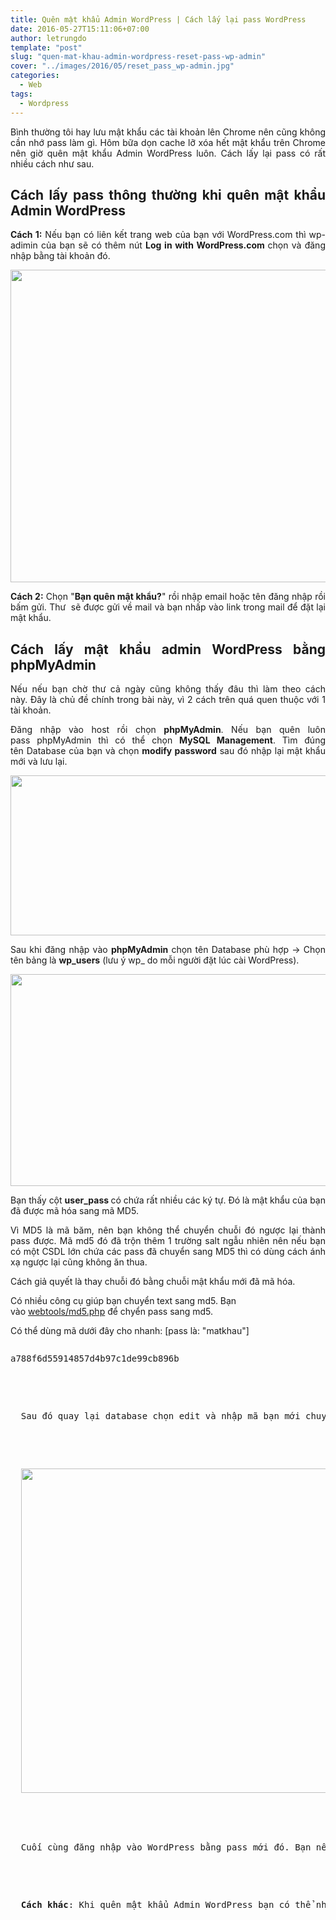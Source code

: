 ```yaml
---
title: Quên mật khẩu Admin WordPress | Cách lấy lại pass WordPress
date: 2016-05-27T15:11:06+07:00
author: letrungdo
template: "post"
slug: "quen-mat-khau-admin-wordpress-reset-pass-wp-admin"
cover: "../images/2016/05/reset_pass_wp-admin.jpg"
categories:
  - Web
tags:
  - Wordpress
---
```

<p style="text-align: justify;">
  Bình thường tôi hay lưu mật khẩu các tài khoản lên Chrome nên cũng không cần nhớ pass làm gì. Hôm bữa dọn cache lỡ xóa hết mật khẩu trên Chrome nên giờ quên mật khẩu Admin WordPress luôn. Cách lấy lại pass có rất nhiều cách như sau.
</p>

<h2 style="text-align: justify;">
  Cách lấy pass thông thường khi quên mật khẩu Admin WordPress
</h2>

<p style="text-align: justify;">
  <strong>Cách 1:</strong> Nếu bạn có liên kết trang web của bạn với WordPress.com thì wp-adimin của bạn sẽ có thêm nút <strong>Log in with WordPress.com </strong>chọn và đăng nhập bằng tài khoản đó.
</p>

<img class="aligncenter size-full wp-image-2005" src="/media/2016/05/pass_Wordpress.png" alt="" width="635" height="500" /> 

<p style="text-align: justify;">
  <strong>Cách 2:</strong> Chọn "<strong>Bạn quên mật khẩu?</strong>" rồi nhập email hoặc tên đăng nhập rồi bấm gửi. Thư  sẽ được gửi về mail và bạn nhấp vào link trong mail để đặt lại mật khẩu.
</p>

<h2 class="entry-title" style="text-align: justify;">
  Cách lấy mật khẩu admin WordPress bằng phpMyAdmin
</h2>

<p style="text-align: justify;">
  Nếu nếu bạn chờ thư cả ngày cũng không thấy đâu thì làm theo cách này. Đây là chủ đề chính trong bài này, vì 2 cách trên quá quen thuộc với 1 tài khoản.
</p>

<p style="text-align: justify;">
  Đăng nhập vào host rồi chọn <strong>phpMyAdmin</strong>. Nếu bạn quên luôn pass phpMyAdmin thì có thể chọn <strong>MySQL Management</strong>. Tìm đúng tên Database của bạn và chọn <strong>modify password</strong> sau đó nhập lại mật khẩu mới và lưu lại.
</p>

<img class="aligncenter size-full wp-image-2006" src="/media/2016/05/modify_pass.png" alt="" width="587" height="256" /> 

<p style="text-align: justify;">
  Sau khi đăng nhập vào <strong>phpMyAdmin</strong> chọn tên Database phù hợp -> Chọn tên bảng là <strong>wp_users</strong> (lưu ý wp_ do mỗi người đặt lúc cài WordPress).
</p>

<img class="aligncenter size-full wp-image-2007" src="/media/2016/05/phpMyAdmin.png" alt="" width="943" height="339" srcset="/media/2016/05/phpMyAdmin.png 943w, /media/2016/05/phpMyAdmin-768x276.png 768w" sizes="(max-width: 943px) 100vw, 943px" /> 

<p style="text-align: justify;">
  Bạn thấy cột <strong>user_pass </strong>có chứa rất nhiều các ký tự. Đó là mật khẩu của bạn đã được mã hóa sang mã MD5.
</p>

<p style="text-align: justify;">
  Vì MD5 là mã băm, nên bạn không thể chuyển chuỗi đó ngược lại thành pass được. Mã md5 đó đã trộn thêm 1 trường salt ngẫu nhiên nên nếu bạn có một CSDL lớn chứa các pass đã chuyển sang MD5 thì có dùng cách ánh xạ ngược lại cũng không ăn thua.
</p>

<p style="text-align: justify;">
  Cách giả quyết là thay chuỗi đó bằng chuỗi mật khẩu mới đã mã hóa.
</p>

Có nhiều công cụ giúp bạn chuyển text sang md5. Bạn vào <a href="http://www.miraclesalad.com/webtools/md5.php" target="_blank" rel="noopener">webtools/md5.php</a> để chyển pass sang md5.

<p style="text-align: justify;">
  Có thể dùng mã dưới đây cho nhanh: [pass là: "matkhau"]
</p>

<pre><pre class="brush: plain; title: ; notranslate" title="">a788f6d55914857d4b97c1de99cb896b</pre>


<p style="text-align: justify;">
  Sau đó quay lại database chọn edit và nhập mã bạn mới chuyển đổi vào <strong>user_pass</strong> rồi nhấn <strong>Go</strong> để cập nhật.
</p>


<p>
  <img class="aligncenter size-full wp-image-2008" src="/media/2016/05/pass_MD5.png" alt="" width="964" height="519" srcset="/media/2016/05/pass_MD5.png 964w, /media/2016/05/pass_MD5-768x413.png 768w" sizes="(max-width: 964px) 100vw, 964px" />
</p>


<p style="text-align: justify;">
  Cuối cùng đăng nhập vào WordPress bằng pass mới đó. Bạn nên vào đổi lại pass ngay trên WordPress để có thêm chuỗi salt giúp bảo mật cao hơn.
</p>


<p style="text-align: justify;">
  <strong>Cách khác</strong>: Khi quên mật khẩu Admin WordPress bạn có thể nhờ bên quản trị host reset pass giùm.
</p>